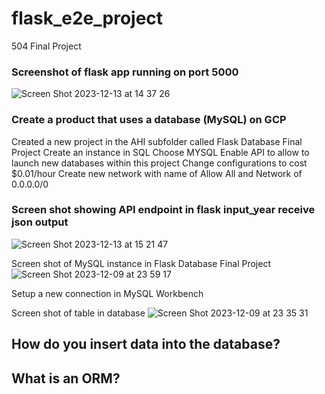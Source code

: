 # flask_e2e_project
504 Final Project

### Screenshot of flask app running on port 5000
![Screen Shot 2023-12-13 at 14 37 26](https://github.com/chebbin/flask_e2e_project/assets/141374142/3f663c87-a02f-43c4-b4c1-fe0c86a45c97)

### Create a product that uses a database (MySQL) on GCP
Created a new project in the AHI subfolder called Flask Database Final Project
Create an instance in SQL
Choose MYSQL
Enable API to allow to launch new databases within this project
Change configurations to cost $0.01/hour
Create new network with name of Allow All and Network of 0.0.0.0/0

### Screen shot showing API endpoint in flask input_year receive json output
![Screen Shot 2023-12-13 at 15 21 47](https://github.com/chebbin/flask_e2e_project/assets/141374142/bc99c4ab-02b9-41e2-b68d-f70eed880f6b)

Screen shot of MySQL instance in Flask Database Final Project
![Screen Shot 2023-12-09 at 23 59 17](https://github.com/chebbin/flask_e2e_project/assets/141374142/d62bfd6e-8b94-4cd2-8cee-b80d1e43bc58)

Setup a new connection in MySQL Workbench

Screen shot of table in database
![Screen Shot 2023-12-09 at 23 35 31](https://github.com/chebbin/flask_e2e_project/assets/141374142/1895ced2-3a0f-4630-9245-ccd9c5367e8c)

## How do you insert data into the database?

## What is an ORM?
